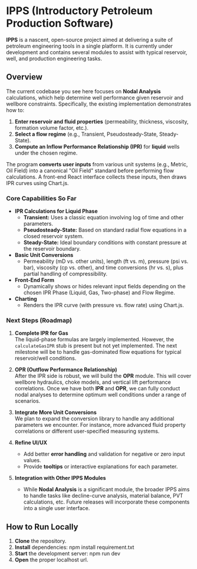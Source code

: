 # IPPS (Introductory Petroleum Production Software)

**IPPS** is a nascent, open-source project aimed at delivering a suite of petroleum engineering tools in a single platform. It is currently under development and contains several modules to assist with typical reservoir, well, and production engineering tasks.

## Overview

The current codebase you see here focuses on **Nodal Analysis** calculations, which help determine well performance given reservoir and wellbore constraints. Specifically, the existing implementation demonstrates how to:

1. **Enter reservoir and fluid properties** (permeability, thickness, viscosity, formation volume factor, etc.).
2. **Select a flow regime** (e.g., Transient, Pseudosteady-State, Steady-State).
3. **Compute an Inflow Performance Relationship (IPR)** for **liquid** wells under the chosen regime.

The program **converts user inputs** from various unit systems (e.g., Metric, Oil Field) into a canonical "Oil Field" standard before performing flow calculations. A front-end React interface collects these inputs, then draws IPR curves using Chart.js.

### Core Capabilities So Far

- **IPR Calculations for Liquid Phase**  
  - **Transient:** Uses a classic equation involving log of time and other parameters.  
  - **Pseudosteady-State:** Based on standard radial flow equations in a closed reservoir system.  
  - **Steady-State:** Ideal boundary conditions with constant pressure at the reservoir boundary.
- **Basic Unit Conversions**  
  - Permeability (mD vs. other units), length (ft vs. m), pressure (psi vs. bar), viscosity (cp vs. other), and time conversions (hr vs. s), plus partial handling of compressibility.
- **Front-End Form**  
  - Dynamically shows or hides relevant input fields depending on the chosen IPR Phase (Liquid, Gas, Two-phase) and Flow Regime.
- **Charting**  
  - Renders the IPR curve (with pressure vs. flow rate) using Chart.js.

### Next Steps (Roadmap)

1. **Complete IPR for Gas**  
   The liquid-phase formulas are largely implemented. However, the `calculateGasIPR` stub is present but not yet implemented. The next milestone will be to handle gas-dominated flow equations for typical reservoir/well conditions.

2. **OPR (Outflow Performance Relationship)**  
   After the IPR side is robust, we will build the **OPR** module. This will cover wellbore hydraulics, choke models, and vertical lift performance correlations. Once we have both **IPR** and **OPR**, we can fully conduct nodal analyses to determine optimum well conditions under a range of scenarios.

3. **Integrate More Unit Conversions**  
   We plan to expand the conversion library to handle any additional parameters we encounter. For instance, more advanced fluid property correlations or different user-specified measuring systems.

4. **Refine UI/UX**  
   - Add better **error handling** and validation for negative or zero input values.  
   - Provide **tooltips** or interactive explanations for each parameter.

5. **Integration with Other IPPS Modules**  
   - While **Nodal Analysis** is a significant module, the broader IPPS aims to handle tasks like decline-curve analysis, material balance, PVT calculations, etc. Future releases will incorporate these components into a single user interface.

## How to Run Locally

1. **Clone** the repository.
2. **Install** dependencies:
  npm install requirement.txt
3. **Start** the development server:
  npm run dev
4. **Open** the proper localhost url.